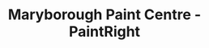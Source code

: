 ---
title: "Maryborough Paint Centre - PaintRight"
url: /maryborough/maryborough-paint-centre-paintright/
shop: paint
---